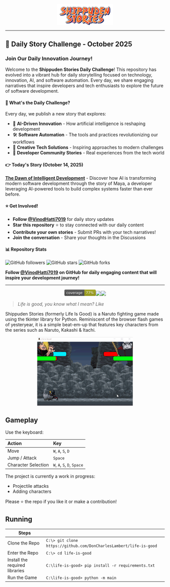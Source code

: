 <p align = "center"><img src="https://github.com/DonCharlesLambert/life-is-good/blob/master/sprites/misc/title.png?raw=true"  style="margin:auto" align="centre"  width="35%"  alt="Shippuden Stories title image"/> </p>

---

## 🌟 Daily Story Challenge - October 2025

### Join Our Daily Innovation Journey!

Welcome to the **Shippuden Stories Daily Challenge**! This repository has evolved into a vibrant hub for daily storytelling focused on technology, innovation, AI, and software automation. Every day, we share engaging narratives that inspire developers and tech enthusiasts to explore the future of software development.

#### 🚀 What's the Daily Challenge?
Every day, we publish a new story that explores:
- 🤖 **AI-Driven Innovation** - How artificial intelligence is reshaping development
- 🛠️ **Software Automation** - The tools and practices revolutionizing our workflows  
- 🎨 **Creative Tech Solutions** - Inspiring approaches to modern challenges
- 👥 **Developer Community Stories** - Real experiences from the tech world

#### 👉 Today's Story (October 14, 2025)
**[The Dawn of Intelligent Development](./storyline/daily_story_oct14_2025.md)** - Discover how AI is transforming modern software development through the story of Maya, a developer leveraging AI-powered tools to build complex systems faster than ever before.

#### ⭐ Get Involved!
- **Follow [@VinodHatti7019](https://github.com/VinodHatti7019)** for daily story updates
- **Star this repository** ⭐ to stay connected with our daily content
- **Contribute your own stories** - Submit PRs with your tech narratives!
- **Join the conversation** - Share your thoughts in the Discussions

#### 📊 Repository Stats
![GitHub followers](https://img.shields.io/github/followers/VinodHatti7019?style=social)
![GitHub stars](https://img.shields.io/github/stars/VinodHatti7019/shippuden-stories?style=social)
![GitHub forks](https://img.shields.io/github/forks/VinodHatti7019/shippuden-stories?style=social)

**Follow [@VinodHatti7019](https://github.com/VinodHatti7019) on GitHub for daily engaging content that will inspire your development journey!**

---

<p align = "center" style="margin:0"><img src="https://raw.githubusercontent.com/DonCharlesLambert/Life-Is-Good/refs/heads/master/.github/badges/coverage.svg"  height="20" alt="Current unit test coverage"/><img src = "https://img.shields.io/badge/created-Feb_2020-blue" height=20 /><img src = "https://img.shields.io/github/contributors/DonCharlesLambert/life-is-good" /> </p>

> _Life is good, you know what I mean? Like_

Shippuden Stories (formerly Life Is Good) is a Naruto fighting game made using the tkinter library for Python. Reminiscent of the browser flash games of yesteryear, it is a simple beat-em-up that features key characters from the series such as Naruto, Kakashi & Itachi.
  
<p align = "center"><img src="https://github.com/DonCharlesLambert/Life-Is-Good/blob/master/sprites/ss3.gif?raw=true"  style="margin:auto"  width="60%"  alt="Gif showing gameplay"/> </p>
  
## Gameplay

Use the keyboard:

| Action | Key |
|:--|:--|
| Move | `W`, `A`, `S`, `D` |
| Jump / Attack | `Space` |
| Character Selection | `W`, `A`, `S`, `D`, `Space` |

The project is currently a work in progress:
- Projectile attacks
- Adding characters

Please ⭐ the repo if you like it or make a contribution!

## Running

| Steps |  |
|--|--|
| Clone the Repo | `C:\> git clone https://github.com/DonCharlesLambert/life-is-good` |
| Enter the Repo | `C:\> cd life-is-good` |
| Install the required libraries | `C:\life-is-good> pip install -r requirements.txt` |
| Run the Game | `C:\life-is-good> python -m main` |
